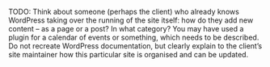 TODO:
Think about someone (perhaps the client) who already knows WordPress taking over the
running of the site itself: how do they add new content – as a page or a post? In what category? You
may have used a plugin for a calendar of events or something, which needs to be described. Do not
recreate WordPress documentation, but clearly explain to the client’s site maintainer how this
particular site is organised and can be updated.
